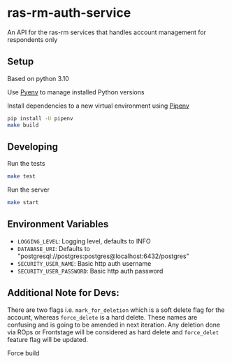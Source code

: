 # ras-rm-auth-service

An API for the ras-rm services that handles account management for respondents only

## Setup

Based on python 3.10

Use [Pyenv](https://github.com/pyenv/pyenv) to manage installed Python versions

Install dependencies to a new virtual environment using [Pipenv](https://docs.pipenv.org/)

```bash
pip install -U pipenv
make build
```

## Developing

Run the tests

```bash
make test
```

Run the server

```bash
make start
```

## Environment Variables

* `LOGGING_LEVEL`: Logging level, defaults to INFO
* `DATABASE_URI`: Defaults to "postgresql://postgres:postgres@localhost:6432/postgres"
* `SECURITY_USER_NAME`: Basic http auth username
* `SECURITY_USER_PASSWORD`: Basic http auth password

## Additional Note for Devs:
There are two flags i.e. `mark_for_deletion` which is a soft delete flag for the account, whereas `force_delete` is a
hard delete. These names are confusing and is going to be amended in next iteration.
Any deletion done via ROps or Frontstage will be considered as hard delete and `force_delet` feature flag will be updated.

Force build

